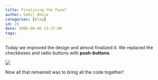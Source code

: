 ```yaml
---
title: Finalizing the Panel
author: Sahil Ahuja
categories: [blog]
id: 23
date: 2006-06-06 13:27:00
tags:
---
```


Today we improved the design and almost finalized it. We replaced the checkboxes and radio buttons with <span style="font-weight:bold;">push-buttons</span>.

[![](http://photos1.blogger.com/blogger/6436/2951/320/Screenshot-7.png)](http://photos1.blogger.com/blogger/6436/2951/1600/Screenshot-7.png)

Now all that remained was to bring all the code together!